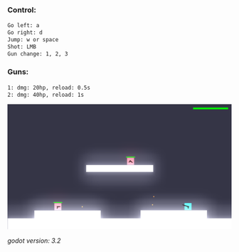 ### Control:
```
Go left: a
Go right: d
Jump: w or space
Shot: LMB
Gun change: 1, 2, 3
```
### Guns:
```
1: dmg: 20hp, reload: 0.5s
2: dmg: 40hp, reload: 1s
```

![Game screen. Version 0.01](https://github.com/kalczur/godot-2d-platformer-shooter/blob/master/textures/GameScreen.png)

<i>godot version: 3.2</i>
